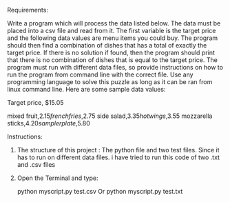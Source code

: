 Requirements: 

Write a program which will process the data listed below. The data must be placed into a csv file and read from it. The first variable is the target price and the following data values are menu items you could buy. The program should then find a combination of dishes that has a total of exactly the target price. If there is no solution if found, then the program should print that there is no combination of dishes that is equal to the target price. The program must run with different data files, so provide instructions on how to run the program from command line with the correct file. Use any programming language to solve this puzzle as long as it can be ran from linux command line. 
Here are some sample data values: 

Target price, $15.05

mixed fruit,$2.15
french fries,$2.75
side salad,$3.35
hot wings,$3.55
mozzarella sticks,$4.20
sampler plate,$5.80


Instructions:

1. The structure of this project :
		The python file and two test files. Since it has to run on different data files. i have tried to run this code of two .txt and .csv files


3. Open the Terminal and type:


	python myscript.py test.csv
Or
	python myscript.py test.txt